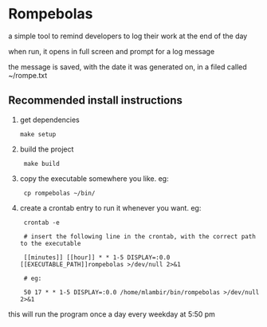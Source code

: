 # Rompebolas

a simple tool to remind developers to log their work at the end of the day

when run, it opens in full screen and prompt for a log message

the message is saved, with the date it was generated on, in a filed called ~/rompe.txt

## Recommended install instructions

1.  get dependencies
        
        make setup
        
2. build the project

        make build
        
3. copy the executable somewhere you like. eg:

        cp rompebolas ~/bin/
        
4. create a crontab entry to run it whenever you want. eg:

        crontab -e
        
        # insert the following line in the crontab, with the correct path to the executable
        
        [[minutes]] [[hour]] * * 1-5 DISPLAY=:0.0 [[EXECUTABLE_PATH]]rompebolas >/dev/null 2>&1
        
        # eg:
        
        50 17 * * 1-5 DISPLAY=:0.0 /home/mlambir/bin/rompebolas >/dev/null 2>&1

this will run the program once a day every weekday at 5:50 pm